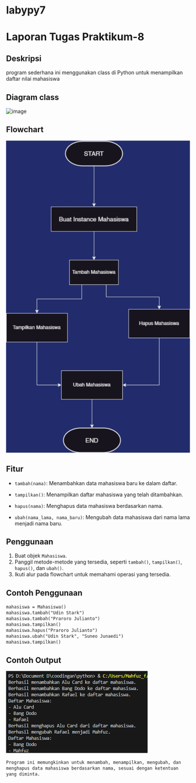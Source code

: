 # labypy7
# Laporan Tugas Praktikum-8

## Deskripsi
 program sederhana ini menggunakan class di Python untuk menampilkan daftar nilai mahasiswa
 
## Diagram class
![image](https://github.com/user-attachments/assets/975b0228-0820-4096-a6df-a48efc95ab48)


## Flowchart

<img src="https://github.com/Mahfuz311/labpy07/blob/main/labpy07/flowchart.png">

## Fitur
 
*  ```tambah(nama)```: Menambahkan data mahasiswa baru ke dalam daftar.

*  ```tampilkan()```: Menampilkan daftar mahasiswa yang telah ditambahkan.

*  ```hapus(nama)```: Menghapus data mahasiswa berdasarkan nama.

*  ```ubah(nama_lama, nama_baru)```: Mengubah data mahasiswa dari nama lama menjadi nama baru.

## Penggunaan

1. Buat objek ```Mahasiswa```.
2. Panggil metode-metode yang tersedia, seperti ```tambah()```, ```tampilkan()```, ```hapus()```, dan ```ubah()```.
3. Ikuti alur pada flowchart untuk memahami operasi yang tersedia.

## Contoh Penggunaan
```
mahasiswa = Mahasiswa()
mahasiswa.tambah("Udin Stark")
mahasiswa.tambah("Praroro Julianto")
mahasiswa.tampilkan()
mahasiswa.hapus("Praroro Julianto")
mahasiswa.ubah("Udin Stark", "Suneo Junaedi")
mahasiswa.tampilkan()
```
## Contoh Output

<img src="https://github.com/Mahfuz311/labpy07/blob/main/labpy07/output.png">

```
Program ini memungkinkan untuk menambah, menampilkan, mengubah, dan menghapus data mahasiswa berdasarkan nama, sesuai dengan ketentuan yang diminta.
```
